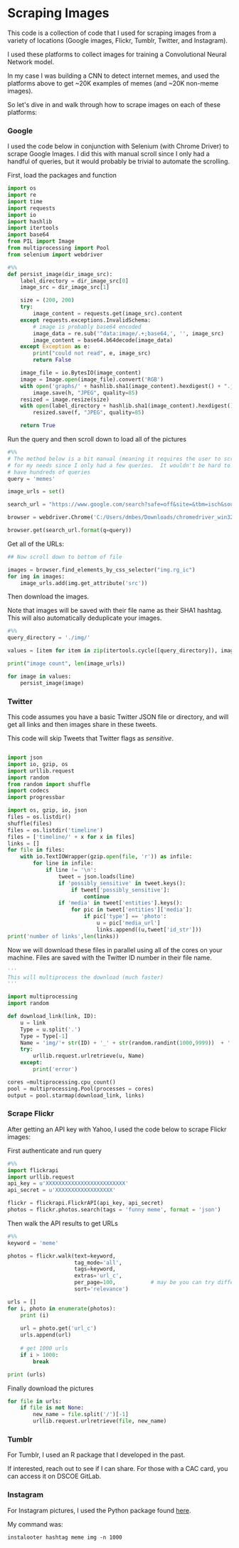 
# Scraping Images

This code is a collection of code that I used for scraping images from a variety of locations (Google images, Flickr, Tumblr, Twitter, and Instagram). 

I used these platforms to collect images for training a Convolutional Neural Network model.  

In my case I was building a CNN to detect internet memes, and used the platforms above to get ~20K examples of memes (and ~20K non-meme images).

So let's dive in and walk through how to scrape images on each of these platforms:

### Google

I used the code below in conjunction with Selenium (with Chrome Driver) to scrape Google Images.  I did this with manual scroll since I only had a handful of queries, but it would probably be trivial to automate the scrolling.

First, load the packages and function



```python
import os
import re
import time
import requests
import io
import hashlib
import itertools
import base64
from PIL import Image
from multiprocessing import Pool
from selenium import webdriver

#%%
def persist_image(dir_image_src):
    label_directory = dir_image_src[0]
    image_src = dir_image_src[1]

    size = (200, 200)
    try:
        image_content = requests.get(image_src).content
    except requests.exceptions.InvalidSchema:
        # image is probably base64 encoded
        image_data = re.sub('^data:image/.+;base64,', '', image_src)
        image_content = base64.b64decode(image_data)
    except Exception as e:
        print("could not read", e, image_src)
        return False

    image_file = io.BytesIO(image_content)
    image = Image.open(image_file).convert('RGB')
    with open('graphs/' + hashlib.sha1(image_content).hexdigest() + ".jpg", 'wb')  as h:
        image.save(h, "JPEG", quality=85)
    resized = image.resize(size)
    with open(label_directory + hashlib.sha1(image_content).hexdigest() + ".jpg", 'wb')  as f:
        resized.save(f, "JPEG", quality=85)

    return True
```

Run the query and then scroll down to load all of the pictures


```python
#%%
# The method below is a bit manual (meaning it requires the user to scroll down), but was adequate
# for my needs since I only had a few queries.  It wouldn't be hard to automate the scrolling if you
# have hundreds of queries
query = 'memes'

image_urls = set()

search_url = "https://www.google.com/search?safe=off&site=&tbm=isch&source=hp&q={q}&oq={q}&gs_l=img"

browser = webdriver.Chrome('C:/Users/dmbes/Downloads/chromedriver_win32/chromedriver.exe')

browser.get(search_url.format(q=query))
```

Get all of the URLs:


```python
## Now scroll down to bottom of file

images = browser.find_elements_by_css_selector("img.rg_ic")
for img in images:
    image_urls.add(img.get_attribute('src'))
```

Then download the images.  

Note that images will be saved with their file name as their SHA1 hashtag.  This will also automatically deduplicate your images.  


```python
#%%
query_directory = './img/'

values = [item for item in zip(itertools.cycle([query_directory]), image_urls)]

print("image count", len(image_urls))

for image in values:
    persist_image(image)
```

### Twitter

This code assumes you have a basic Twitter JSON file or directory, and will 
get all links and then images share in these tweets.  

This code will skip Tweets that Twitter flags as *sensitive*.  


```python

import json
import io, gzip, os
import urllib.request 
import random
from random import shuffle
import codecs
import progressbar

import os, gzip, io, json
files = os.listdir()
shuffle(files)
files = os.listdir('timeline')
files = ['timeline/' + x for x in files]
links = []
for file in files:
    with io.TextIOWrapper(gzip.open(file, 'r')) as infile:
        for line in infile:
            if line != '\n':
                tweet = json.loads(line)
                if 'possibly_sensitive' in tweet.keys():
                    if tweet['possibly_sensitive']:
                        continue
                if 'media' in tweet['entities'].keys():
                    for pic in tweet['entities']['media']:
                        if pic['type'] == 'photo':
                            u = pic['media_url']
                            links.append((u,tweet['id_str']))
print('number of links',len(links)) 
```

Now we will download these files in parallel using all of the cores on your machine.  Files are saved with the Twitter ID number in their file name.


```python
'''
This will multiprocess the download (much faster)
'''

import multiprocessing
import random

def download_link(link, ID):
    u = link
    Type = u.split('.')
    Type = Type[-1]
    Name = 'img/'+ str(ID) + '_' + str(random.randint(1000,9999))  + '.' + Type
    try:
        urllib.request.urlretrieve(u, Name)
    except:
        print('error')

cores =multiprocessing.cpu_count()
pool = multiprocessing.Pool(processes = cores)
output = pool.starmap(download_link, links)
```

### Scrape Flickr

After getting an API key with Yahoo, I used the code below to scrape Flickr images:

First authenticate and run query



```python
#%%
import flickrapi
import urllib.request
api_key = u'XXXXXXXXXXXXXXXXXXXXXXXXX'
api_secret = u'XXXXXXXXXXXXXXXXXX'

flickr = flickrapi.FlickrAPI(api_key, api_secret)
photos = flickr.photos.search(tags = 'funny meme', format = 'json')
```

Then walk the API results to get URLs


```python
#%%
keyword = 'meme'

photos = flickr.walk(text=keyword,
                     tag_mode='all',
                     tags=keyword,
                     extras='url_c',
                     per_page=100,           # may be you can try different numbers..
                     sort='relevance')

urls = []
for i, photo in enumerate(photos):
    print (i)
    
    url = photo.get('url_c')
    urls.append(url)
    
    # get 1000 urls
    if i > 1000:
        break

print (urls)
```

Finally download the pictures


```python
for file in urls:
    if file is not None:
        new_name = file.split('/')[-1]
        urllib.request.urlretrieve(file, new_name)
```

### Tumblr

For Tumblr, I used an R package that I developed in the past.  

If interested, reach out to see if I can share.  For those with a CAC card, you can access it on DSCOE GitLab.  

### Instagram

For Instagram pictures, I used the Python package found [here](https://github.com/althonos/InstaLooter).  

My command was:

```
instalooter hashtag meme img -n 1000
```
